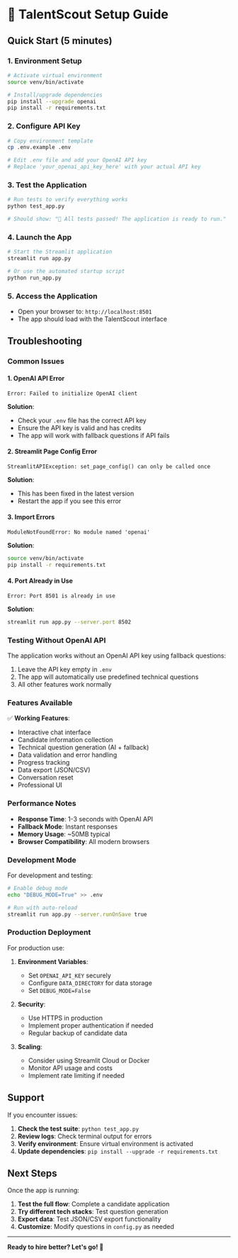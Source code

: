 # 🚀 TalentScout Setup Guide

## Quick Start (5 minutes)

### 1. Environment Setup
```bash
# Activate virtual environment
source venv/bin/activate

# Install/upgrade dependencies
pip install --upgrade openai
pip install -r requirements.txt
```

### 2. Configure API Key
```bash
# Copy environment template
cp .env.example .env

# Edit .env file and add your OpenAI API key
# Replace 'your_openai_api_key_here' with your actual API key
```

### 3. Test the Application
```bash
# Run tests to verify everything works
python test_app.py

# Should show: "🎉 All tests passed! The application is ready to run."
```

### 4. Launch the App
```bash
# Start the Streamlit application
streamlit run app.py

# Or use the automated startup script
python run_app.py
```

### 5. Access the Application
- Open your browser to: `http://localhost:8501`
- The app should load with the TalentScout interface

## Troubleshooting

### Common Issues

#### 1. OpenAI API Error
```
Error: Failed to initialize OpenAI client
```
**Solution**: 
- Check your `.env` file has the correct API key
- Ensure the API key is valid and has credits
- The app will work with fallback questions if API fails

#### 2. Streamlit Page Config Error
```
StreamlitAPIException: set_page_config() can only be called once
```
**Solution**: 
- This has been fixed in the latest version
- Restart the app if you see this error

#### 3. Import Errors
```
ModuleNotFoundError: No module named 'openai'
```
**Solution**:
```bash
source venv/bin/activate
pip install -r requirements.txt
```

#### 4. Port Already in Use
```
Error: Port 8501 is already in use
```
**Solution**:
```bash
streamlit run app.py --server.port 8502
```

### Testing Without OpenAI API

The application works without an OpenAI API key using fallback questions:

1. Leave the API key empty in `.env`
2. The app will automatically use predefined technical questions
3. All other features work normally

### Features Available

✅ **Working Features**:
- Interactive chat interface
- Candidate information collection
- Technical question generation (AI + fallback)
- Data validation and error handling
- Progress tracking
- Data export (JSON/CSV)
- Conversation reset
- Professional UI

### Performance Notes

- **Response Time**: 1-3 seconds with OpenAI API
- **Fallback Mode**: Instant responses
- **Memory Usage**: ~50MB typical
- **Browser Compatibility**: All modern browsers

### Development Mode

For development and testing:

```bash
# Enable debug mode
echo "DEBUG_MODE=True" >> .env

# Run with auto-reload
streamlit run app.py --server.runOnSave true
```

### Production Deployment

For production use:

1. **Environment Variables**:
   - Set `OPENAI_API_KEY` securely
   - Configure `DATA_DIRECTORY` for data storage
   - Set `DEBUG_MODE=False`

2. **Security**:
   - Use HTTPS in production
   - Implement proper authentication if needed
   - Regular backup of candidate data

3. **Scaling**:
   - Consider using Streamlit Cloud or Docker
   - Monitor API usage and costs
   - Implement rate limiting if needed

## Support

If you encounter issues:

1. **Check the test suite**: `python test_app.py`
2. **Review logs**: Check terminal output for errors
3. **Verify environment**: Ensure virtual environment is activated
4. **Update dependencies**: `pip install --upgrade -r requirements.txt`

## Next Steps

Once the app is running:

1. **Test the full flow**: Complete a candidate application
2. **Try different tech stacks**: Test question generation
3. **Export data**: Test JSON/CSV export functionality
4. **Customize**: Modify questions in `config.py` as needed

---

**Ready to hire better? Let's go! 🚀**
